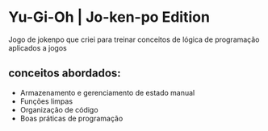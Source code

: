 # Yu-Gi-Oh | Jo-ken-po Edition

Jogo de jokenpo que criei para treinar conceitos de lógica de programação aplicados a jogos

## conceitos abordados:

- Armazenamento e gerenciamento de estado manual
- Funções limpas
- Organização de código
- Boas práticas de programação
